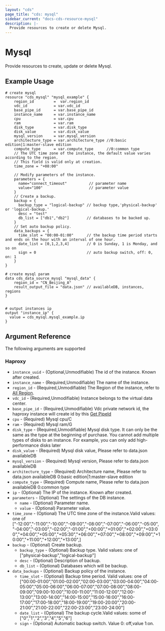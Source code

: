 ```yaml
---
layout: "cds"
page_title: "cds: mysql"
sidebar_current: "docs-cds-resource-mysql"
description: |-
  Provide resources to create or delete Mysql.
---
```


# Mysql

Provide resources to create, update or delete Mysql.

## Example Usage

```hcl
# create mysql
resource "cds_mysql" "mysql_example" {
    region_id         =  var.region_id
    vdc_id            = var.vdc_id
    base_pipe_id      = var.base_pipe_id
    instance_name     = var.instance_name
    cpu               = var.cpu
    ram               = var.ram
    disk_type         = var.disk_type
    disk_value        = var.disk_value
    mysql_version     = var.mysql_version 
    architecture_type = var.architecture_type //0:basic edition|1:master-slave edition
    compute_type      = var.compute_type      //0:common type
    // The UTC time zone of the instance, the default value varies according to the region.  
    // This field is valid only at creation.
    time_zone = "+08:00"
  
    // Modify parameters of the instance.
    parameters = {
      name="connect_timeout"          // parameter name
      value="100"                     // parameter value
    }
    // Create a backup.
    backup = {
      backup_type = "logical-backup" // backup type,'physical-backup' or 'logical-backup.'
      desc = "test"
      db_list = ["db1","db2"]        // databases to be backed up.
    }
    // Set auto backup policy.
    data_backups = {
      time_slot = "00:00-01:00"      // the backup time period starts and ends on the hour with an interval of one hour.
      date_list = [0,1,2,3,4]        // 0 is Sunday, 1 is Monday, and so on
      sign = 0                       // auto backup switch, off: 0, on: 1
    }
}

# create mysql param
data cds_data_source_mysql "mysql_data" {
    region_id = "CN_Beijing_A"
    result_output_file = "data.json" // availableDB, instances, regions
}


# output instances ip
output "instance_ip" {
  value = cds_mysql.mysql_example.ip
}
```
## Argument Reference
The following arguments are supported
### Haproxy
* `instance_uuid` - (Optional,Unmodifiable) The id of the instance. Known after created.
* `instance_name` - (Required,Unmodifiable) The name of the instance.
* `region_id` - (Required,Unmodifiable) The Region of the instance, refer to [All Region](https://github.com/capitalonline/openapi/blob/master/MySQL%E6%A6%82%E8%A7%88.md#1describeregions).
* `vdc_id` - (Required,Unmodifiable) Instance belongs to the virtual data center.
* `base_pipe_id` - (Required,Unmodifiable) Vdc private network id, the haproxy instance will create id by this [Get PipeId](https://github.com/capitalonline/openapi/blob/master/%E9%A6%96%E4%BA%91OpenAPI(v1.2).md#1describevdc)
* `cpu` - (Required) Mysql cpu/C
* `ram` - (Required) Mysql ram/G
* `disk_type` - (Required,Unmodifiable) Mysql disk type. It can only be the same as the type at the beginning of purchase. You cannot add multiple types of disks to an instance. For example, you can only add high-performance disks later
* `disk_value` - (Required) Mysql disk value, Please refer to data.json availableDB
* `mysql_version` - (Required) Mysql version, Please refer to data.json availableDB
* `architecture_type` - (Required) Architecture name, Please refer to data.json availableDB 0:basic edition|1:master-slave edition
* `compute_type` - (Required) Compute name, Please refer to data.json availableDB 0:common type
* `ip` - (Optional) The IP of the instance. Known after created.
* `parameters` - (Optional) The settings of the DB instance.
  * `name` - (Optional) Parameter name.
  * `value` - (Optional) Parameter value. 
* `time_zone` - (Optional) The UTC time zone of the instance.Valid values: one of ["-12:00","-11:00","-10:00","-09:00","-08:00","-07:00","-06:00","-05:00","-04:00","-03:00","-02:00","-01:00","+00:00","+01:00","+02:00","+03:00","+04:00","+05:00","+05:30","+06:00","+07:00","+08:00","+09:00","+10:00","+11:00","+12:00","+13:00",]
* `backup` - (Optional) Create backup.
  * `backup_type` - (Optional) Backup type. Valid values: one of ["physical-backup","logical-backup"]
  * `desc` - (Optional) Description of backup.
  * `db_list` - (Optional)  Databases which will be backup.
* `data_backups` - (Optional) Backup policy of the instance.
  * `time_slot` - (Optional) Backup time period. Valid values: one of ["00:00-01:00","01:00-02:00","02:00-03:00","03:00-04:00","04:00-05:00","05:00-06:00","06:00-07:00","07:00-08:00","08:00-09:00","09:00-10:00","10:00-11:00","11:00-12:00","12:00-13:00","13:00-14:00","14:00-15:00","15:00-16:00","16:00-17:00","17:00-18:00","18:00-19:00","19:00-20:00","20:00-21:00","21:00-22:00","22:00-23:00","23:00-24:00"]
  * `date_list` - (Optional) The backup cycle.Valid values: some of ["0","1","2","3","4","5","6"]
  * `sign` - (Optional) Automatic backup switch. Value 0: off,value 1:on.